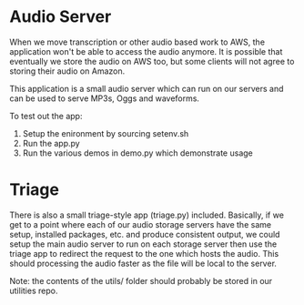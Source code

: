 Audio Server
============
When we move transcription or other audio based work to AWS, the application won't be able to access the audio anymore. It is possible that eventually we store the audio on AWS too, but some clients will not agree to storing their audio on Amazon.

This application is a small audio server which can run on our servers and can be used to serve MP3s, Oggs and waveforms.

To test out the app:
1. Setup the enironment by sourcing setenv.sh
2. Run the app.py
3. Run the various demos in demo.py which demonstrate usage

# Triage #
There is also a small triage-style app (triage.py) included. Basically, if we get to a point where each of our audio storage servers have the same setup, installed packages, etc. and produce consistent output, we could setup the main audio server to run on each storage server then use the triage app to redirect the request to the one which hosts the audio. This should processing the audio faster as the file will be local to the server.

Note: the contents of the utils/ folder should probably be stored in our utilities repo.
